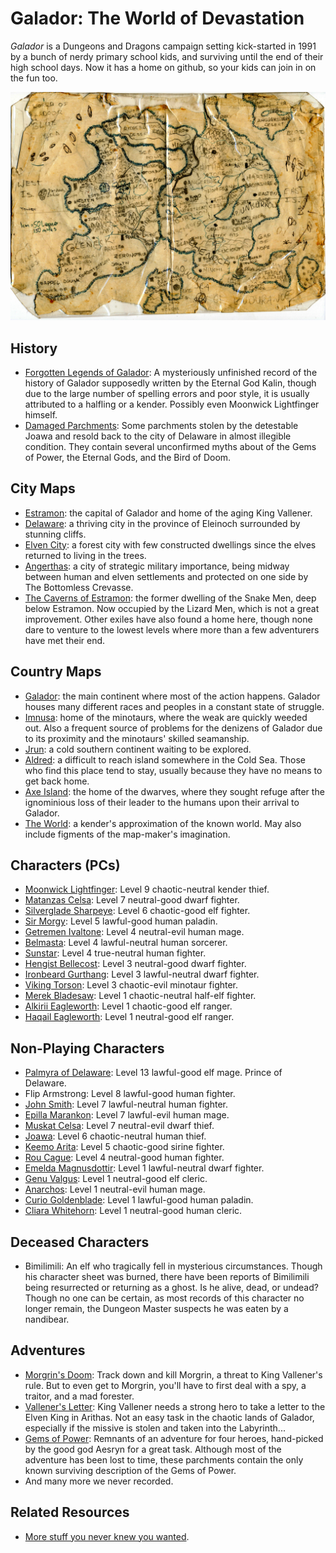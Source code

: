 # Galador: The World of Devastation

*Galador* is a Dungeons and Dragons campaign setting kick-started in 1991 by a bunch of nerdy primary school kids, and surviving until the end of their high school days. Now it has a home on github, so your kids can join in on the fun too.

![Galador Map](maps/countries/galador.1991.jpg?raw=true)

## History

  * [Forgotten Legends of Galador](history/legends-of-galador.pdf?raw=true): A mysteriously unfinished record of the history of Galador supposedly written by the Eternal God Kalin, though due to the large number of spelling errors and poor style, it is usually attributed to a halfling or a kender. Possibly even Moonwick Lightfinger himself.
  * [Damaged Parchments](history/damaged-parchments.pdf?raw=true): Some parchments stolen by the detestable Joawa and resold back to the city of Delaware in almost illegible condition. They contain several unconfirmed myths about of the Gems of Power, the Eternal Gods, and the Bird of Doom.

## City Maps

  * [Estramon](maps/cities/estramon.jpg?raw=true): the capital of Galador and home of the aging King Vallener.
  * [Delaware](maps/cities/delaware.jpg?raw=true): a thriving city in the province of Eleinoch surrounded by stunning cliffs.
  * [Elven City](maps/cities/elven-city.jpg?raw=true): a forest city with few constructed dwellings since the elves returned to living in the trees.
  * [Angerthas](maps/cities/angerthas.jpg?raw=true): a city of strategic military importance, being midway between human and elven settlements and protected on one side by The Bottomless Crevasse.
  * [The Caverns of Estramon](maps/cities/estramon-caverns.pdf?raw=true): the former dwelling of the Snake Men, deep below Estramon. Now occupied by the Lizard Men, which is not a great improvement. Other exiles have also found a home here, though none dare to venture to the lowest levels where more than a few adventurers have met their end.

## Country Maps

  * [Galador](maps/countries/galador.1995.jpg?raw=true): the main continent where most of the action happens. Galador houses many different races and peoples in a constant state of struggle.
  * [Imnusa](maps/countries/imnusa.jpg?raw=true): home of the minotaurs, where the weak are quickly weeded out. Also a frequent source of problems for the denizens of Galador due to its proximity and the minotaurs' skilled seamanship.
  * [Jrun](maps/countries/jrun.jpg?raw=true): a cold southern continent waiting to be explored.
  * [Aldred](maps/countries/aldred.jpg?raw=true): a difficult to reach island somewhere in the Cold Sea. Those who find this place tend to stay, usually because they have no means to get back home.
  * [Axe Island](maps/countries/axe-island.jpg?raw=true): the home of the dwarves, where they sought refuge after the ignominious loss of their leader to the humans upon their arrival to Galador.
  * [The World](maps/countries/world.jpg?raw=true): a kender's approximation of the known world. May also include figments of the map-maker's imagination.

## Characters (PCs)

  * [Moonwick Lightfinger](characters/moonwick-lightfinger.pdf?raw=true): Level 9 chaotic-neutral kender thief.
  * [Matanzas Celsa](characters/matanzas-celsa.pdf?raw=true): Level 7 neutral-good dwarf fighter.
  * [Silverglade Sharpeye](characters/silverglade-sharpeye.pdf?raw=true): Level 6 chaotic-good elf fighter.
  * [Sir Morgy](characters/sir-morgy.pdf?raw=true): Level 5 lawful-good human paladin.
  * [Getremen Ivaltone](characters/getremen-ivaltone.pdf?raw=true): Level 4 neutral-evil human mage.
  * [Belmasta](characters/belmasta.pdf?raw=true): Level 4 lawful-neutral human sorcerer.
  * [Sunstar](characters/sunstar.pdf?raw=true): Level 4 true-neutral human fighter.
  * [Hengist Bellecost](characters/hengist-bellecost.pdf?raw=true): Level 3 neutral-good dwarf fighter.
  * [Ironbeard Gurthang](characters/ironbeard-gurthang.pdf?raw=true): Level 3 lawful-neutral dwarf fighter.
  * [Viking Torson](characters/viking-torson.pdf?raw=true): Level 3 chaotic-evil minotaur fighter.
  * [Merek Bladesaw](characters/merek-bladesaw.pdf?raw=true): Level 1 chaotic-neutral half-elf fighter.
  * [Alkirii Eagleworth](characters/alkirii-eagleworth.pdf?raw=true): Level 1 chaotic-good elf ranger.
  * [Haqail Eagleworth](characters/haqail-eagleworth.pdf?raw=true): Level 1 neutral-good elf ranger.

## Non-Playing Characters

  * [Palmyra of Delaware](characters/palmyra-of-delaware.pdf?raw=true): Level 13 lawful-good elf mage. Prince of Delaware.
  * Flip Armstrong: Level 8 lawful-good human fighter.
  * [John Smith](characters/john-smith.pdf?raw=true): Level 7 lawful-neutral human fighter.
  * [Epilla Marankon](characters/epilla-marankon.pdf?raw=true): Level 7 lawful-evil human mage.
  * [Muskat Celsa](characters/muskat-celsa.pdf?raw=true): Level 7 neutral-evil dwarf thief.
  * [Joawa](characters/joawa.pdf?raw=true): Level 6 chaotic-neutral human thief.
  * [Keemo Arita](characters/keemo-arita.pdf?raw=true): Level 5 chaotic-good sirine fighter.
  * [Rou Cague](characters/rou-cague.pdf?raw=true): Level 4 neutral-good human fighter.
  * [Emelda Magnusdottir](characters/emelda-magnusdottir.pdf?raw=true): Level 1 lawful-neutral dwarf fighter.
  * [Genu Valgus](characters/genu-valgus.pdf?raw=true): Level 1 neutral-good elf cleric.
  * [Anarchos](characters/anarchos.pdf?raw=true): Level 1 neutral-evil human mage.
  * [Curio Goldenblade](characters/curio-goldenblade.pdf?raw=true): Level 1 lawful-good human paladin.
  * [Cliara Whitehorn](characters/cliara-whitehorn.pdf?raw=true): Level 1 neutral-good human cleric.

## Deceased Characters

  * Bimilimili: An elf who tragically fell in mysterious circumstances. Though his character sheet was burned, there have been reports of Bimilimili being resurrected or returning as a ghost. Is he alive, dead, or undead? Though no one can be certain, as most records of this character no longer remain, the Dungeon Master suspects he was eaten by a nandibear.

## Adventures

  * [Morgrin's Doom](adventures/morgrins-doom.pdf?raw=true): Track down and kill Morgrin, a threat to King Vallener's rule. But to even get to Morgrin, you'll have to first deal with a spy, a traitor, and a mad forester.
  * [Vallener's Letter](adventures/valleners-letter.pdf?raw=true): King Vallener needs a strong hero to take a letter to the Elven King in Arithas. Not an easy task in the chaotic lands of Galador, especially if the missive is stolen and taken into the Labyrinth...
  * [Gems of Power](adventures/gems-of-power.pdf?raw=true): Remnants of an adventure for four heroes, hand-picked by the good god Aesryn for a great task. Although most of the adventure has been lost to time, these parchments contain the only known surviving description of the Gems of Power.
  * And many more we never recorded.

## Related Resources

  * [More stuff you never knew you wanted](https://rogerkeays.com).

